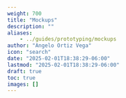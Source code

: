 ```yaml
---
weight: 700
title: "Mockups"
description: ""
aliases:
    - ../guides/prototyping/mockups
author: "Angelo Ortiz Vega"
icon: "search"
date: "2025-02-01T18:38:29-06:00"
lastmod: "2025-02-01T18:38:29-06:00"
draft: true
toc: true
images: []
---
```



